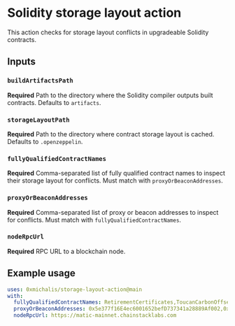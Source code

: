 # Solidity storage layout action

This action checks for storage layout conflicts in upgradeable Solidity contracts.

## Inputs

### `buildArtifactsPath`

**Required** Path to the directory where the Solidity compiler outputs built contracts. Defaults to `artifacts`.

### `storageLayoutPath`

**Required** Path to the directory where contract storage layout is cached. Defaults to `.openzeppelin`.

### `fullyQualifiedContractNames`

**Required** Comma-separated list of fully qualified contract names to inspect their storage layout for conflicts. Must match with `proxyOrBeaconAddresses`.

### `proxyOrBeaconAddresses`

**Required** Comma-separated list of proxy or beacon addresses to inspect for conflicts. Must match with `fullyQualifiedContractNames`.

### `nodeRpcUrl`

**Required** RPC URL to a blockchain node.


## Example usage

```yaml
uses: 0xmichalis/storage-layout-action@main
with:
  fullyQualifiedContractNames: RetirementCertificates,ToucanCarbonOffsets
  proxyOrBeaconAddresses: 0x5e377f16E4ec6001652befD737341a28889Af002,0xD46eE8815F141749834AF0Df21E744459eFEc75F
  nodeRpcUrl: https://matic-mainnet.chainstacklabs.com
```
